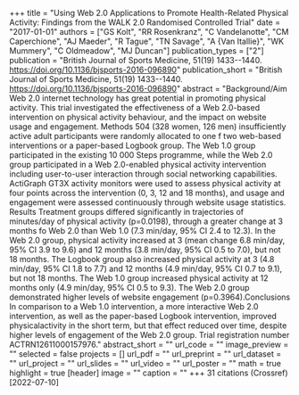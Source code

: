 +++
title = "Using Web 2.0 Applications to Promote Health-Related Physical Activity: Findings from the WALK 2.0 Randomised Controlled Trial"
date = "2017-01-01"
authors = ["GS Kolt", "RR Rosenkranz", "C Vandelanotte", "CM Caperchione", "AJ Maeder", "R Tague", "TN Savage", "A {Van Itallie}", "WK Mummery", "C Oldmeadow", "MJ Duncan"]
publication_types = ["2"]
publication = "British Journal of Sports Medicine, 51(19) 1433--1440. https://doi.org/10.1136/bjsports-2016-096890"
publication_short = "British Journal of Sports Medicine, 51(19) 1433--1440. https://doi.org/10.1136/bjsports-2016-096890"
abstract = "Background/Aim Web 2.0 internet technology has great potential in promoting physical activity. This trial investigated the effectiveness of a Web 2.0-based intervention on physical activity behaviour, and the impact on website usage and engagement. Methods 504 (328 women, 126 men) insufficiently active adult participants were randomly allocated to one f two web-based interventions or a paper-based Logbook group. The Web 1.0 group participated in the existing 10 000 Steps programme, while the Web 2.0 group participated in a Web 2.0-enabled physical activity intervention including user-to-user interaction through social networking capabilities. ActiGraph GT3X activity monitors were used to assess physical activity at four points across the intervention (0, 3, 12 and 18 months), and usage and engagement were assessed continuously through website usage statistics. Results Treatment groups differed significantly in trajectories of minutes/day of physical activity (p=0.0198), through a greater change at 3 months fo Web 2.0 than Web 1.0 (7.3 min/day, 95% CI 2.4 to 12.3). In the Web 2.0 group, physical activity increased at 3 (mean change 6.8 min/day, 95% CI 3.9 to 9.6) and 12 months (3.8 min/day, 95% CI 0.5 to 7.0), but not 18 months. The Logbook group also increased physical activity at 3 (4.8 min/day, 95% CI 1.8 to 7.7) and 12 months (4.9 min/day, 95% CI 0.7 to 9.1), but not 18 months. The Web 1.0 group increased physical activity at 12 months only (4.9 min/day, 95% CI 0.5 to 9.3). The Web 2.0 group demonstrated higher levels of website engagement (p=0.3964).Conclusions In comparison to a Web 1.0 intervention, a more interactive Web 2.0 intervention, as well as the paper-based Logbook intervention, improved physicalactivity in the short term, but that effect reduced over time, despite higher levels of engagement of the Web 2.0 group. Trial registration number ACTRN12611000157976."
abstract_short = ""
url_code = ""
image_preview = ""
selected = false
projects = []
url_pdf = ""
url_preprint = ""
url_dataset = ""
url_project = ""
url_slides = ""
url_video = ""
url_poster = ""
math = true
highlight = true
[header]
image = ""
caption = ""
+++
31 citations (Crossref) [2022-07-10]
